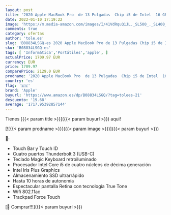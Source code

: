 ```yaml
---
layout: post
title: '2020 Apple MacBook Pro  de 13 Pulgadas  Chip i5 de Intel  16 GB RAM  512 GB Almacenamiento SSD  Magic Keyboard  Cuatro Puertos Thunderbolt 3  - Gris Espacial'
date: 2022-01-10 17:19:22
image: 'https://m.media-amazon.com/images/I/41VdRquQ1JL._SL500_._SL400_.jpg'
comments: true
category: ofertas
author: 'tole.es'
slug: 'B08834LSGQ-es 2020 Apple MacBook Pro de 13 Pulgadas Chip i5 de Intel 16...'
sku: 'B08834LSGQ-es'
tags: [ 'Informática','Portátiles','apple', ]
actualPrice: 1709.97 EUR
currency: EUR
price: 1709.97
comparePrice: 2129.0 EUR
prodname: '2020 Apple MacBook Pro  de 13 Pulgadas  Chip i5 de Intel  16 GB RAM  512 GB Almacenamiento SSD  Magic Keyboard  Cuatro Puertos Thunderbolt 3  - Gris Espacial'
country: 'es'
flag: '🇪🇸'
brand: 'Apple'
buyurl: 'https://www.amazon.es/dp/B08834LSGQ/?tag=tolees-21'
descuento: '19.68'
average: '1717.95392857144'
---
```


Tienes [{{< param title >}}]({{< param buyurl >}}) aqui!

[![{{< param prodname >}}]({{< param image >}})]({{< param buyurl >}})

🔎:

- Touch Bar y Touch ID
- Cuatro puertos Thunderbolt 3 (USB-C)
- Teclado Magic Keyboard retroiluminado
- Procesador Intel Core i5 de cuatro núcleos de décima generación
- Intel Iris Plus Graphics
- Almacenamiento SSD ultrarrápido
- Hasta 10 horas de autonomía
- Espectacular pantalla Retina con tecnología True Tone
- Wifi 802.11ac
- Trackpad Force Touch

[🛒 Comprar!!!]({{< param buyurl >}})
